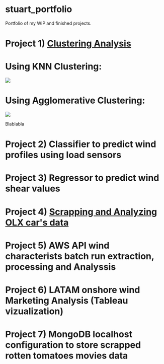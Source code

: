 # stuart_portfolio
Portfolio of my WIP and finished projects.

# Project 1) [Clustering Analysis](https://github.com/jstuartpieri/players_skill_cluster_analysis)

# Using KNN Clustering:


![](https://github.com/jstuartpieri/stuart_portfolio/blob/master/images/clustering_img2.png) 

# Using Agglomerative Clustering:


![](https://github.com/jstuartpieri/stuart_portfolio/blob/master/images/clustering_img.png)

Blablabla

# Project 2) Classifier to predict wind profiles using load sensors

# Project 3) Regressor to predict wind shear values

# Project 4) [Scrapping and Analyzing OLX car's data](https://github.com/jstuartpieri/scrapping_carros_olx)

# Project 5) AWS API wind characterists batch run extraction, processing and Analyssis

# Project 6) LATAM onshore wind Marketing Analysis (Tableau vizualization)

# Project 7) MongoDB localhost configuration to store scrapped rotten tomatoes movies data
